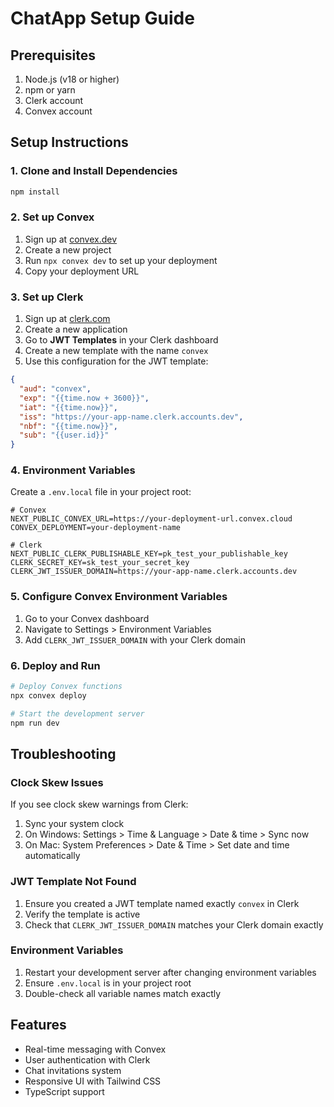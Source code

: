 # ChatApp Setup Guide

## Prerequisites

1. Node.js (v18 or higher)
2. npm or yarn
3. Clerk account
4. Convex account

## Setup Instructions

### 1. Clone and Install Dependencies

```bash
npm install
```

### 2. Set up Convex

1. Sign up at [convex.dev](https://convex.dev)
2. Create a new project
3. Run `npx convex dev` to set up your deployment
4. Copy your deployment URL

### 3. Set up Clerk

1. Sign up at [clerk.com](https://clerk.com)
2. Create a new application
3. Go to **JWT Templates** in your Clerk dashboard
4. Create a new template with the name `convex`
5. Use this configuration for the JWT template:

```json
{
  "aud": "convex",
  "exp": "{{time.now + 3600}}",
  "iat": "{{time.now}}",
  "iss": "https://your-app-name.clerk.accounts.dev",
  "nbf": "{{time.now}}",
  "sub": "{{user.id}}"
}
```

### 4. Environment Variables

Create a `.env.local` file in your project root:

```env
# Convex
NEXT_PUBLIC_CONVEX_URL=https://your-deployment-url.convex.cloud
CONVEX_DEPLOYMENT=your-deployment-name

# Clerk
NEXT_PUBLIC_CLERK_PUBLISHABLE_KEY=pk_test_your_publishable_key
CLERK_SECRET_KEY=sk_test_your_secret_key
CLERK_JWT_ISSUER_DOMAIN=https://your-app-name.clerk.accounts.dev
```

### 5. Configure Convex Environment Variables

1. Go to your Convex dashboard
2. Navigate to Settings > Environment Variables
3. Add `CLERK_JWT_ISSUER_DOMAIN` with your Clerk domain

### 6. Deploy and Run

```bash
# Deploy Convex functions
npx convex deploy

# Start the development server
npm run dev
```

## Troubleshooting

### Clock Skew Issues
If you see clock skew warnings from Clerk:
1. Sync your system clock
2. On Windows: Settings > Time & Language > Date & time > Sync now
3. On Mac: System Preferences > Date & Time > Set date and time automatically

### JWT Template Not Found
1. Ensure you created a JWT template named exactly `convex` in Clerk
2. Verify the template is active
3. Check that `CLERK_JWT_ISSUER_DOMAIN` matches your Clerk domain exactly

### Environment Variables
1. Restart your development server after changing environment variables
2. Ensure `.env.local` is in your project root
3. Double-check all variable names match exactly

## Features

- Real-time messaging with Convex
- User authentication with Clerk
- Chat invitations system
- Responsive UI with Tailwind CSS
- TypeScript support 